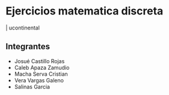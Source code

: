 # Ejercicios matematica discreta
| ucontinental

## Integrantes
- Josué Castillo Rojas
- Caleb Apaza Zamudio
- Macha Serva Cristian
- Vera Vargas Galeno
- Salinas Garcia